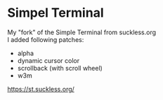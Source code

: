 # Simpel Terminal
My "fork" of the Simple Terminal from suckless.org  
I added following patches:

- alpha
- dynamic cursor color
- scrollback (with scroll wheel)
- w3m

https://st.suckless.org/
